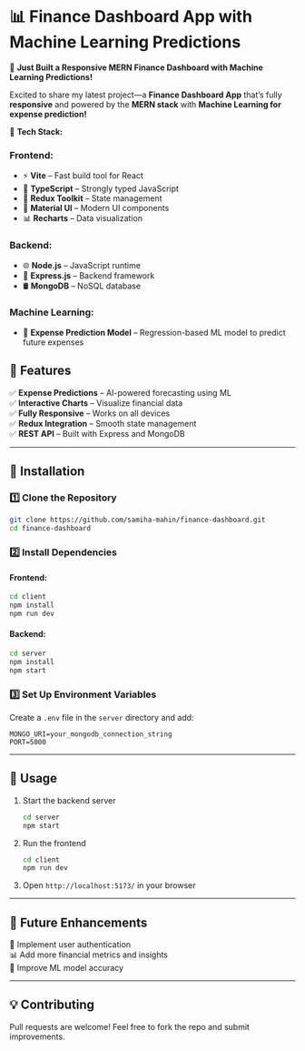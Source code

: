 
# 📊 Finance Dashboard App with Machine Learning Predictions  

🚀 **Just Built a Responsive MERN Finance Dashboard with Machine Learning Predictions!**  

Excited to share my latest project—a **Finance Dashboard App** that’s fully **responsive** and powered by the **MERN stack** with **Machine Learning for expense prediction!**  

🔹 **Tech Stack:**  
### Frontend:  
- ⚡ **Vite** – Fast build tool for React  
- 📝 **TypeScript** – Strongly typed JavaScript  
- 🏪 **Redux Toolkit** – State management  
- 🎨 **Material UI** – Modern UI components  
- 📊 **Recharts** – Data visualization  

### Backend:  
- 🌐 **Node.js** – JavaScript runtime  
- 🚀 **Express.js** – Backend framework  
- 🛢 **MongoDB** – NoSQL database  

### Machine Learning:  
- 🤖 **Expense Prediction Model** – Regression-based ML model to predict future expenses  

## 🎯 Features  
✅ **Expense Predictions** – AI-powered forecasting using ML  
✅ **Interactive Charts** – Visualize financial data  
✅ **Fully Responsive** – Works on all devices  
✅ **Redux Integration** – Smooth state management  
✅ **REST API** – Built with Express and MongoDB  

---

## 🔧 Installation  

### 1️⃣ Clone the Repository  
```bash
git clone https://github.com/samiha-mahin/finance-dashboard.git
cd finance-dashboard
```

### 2️⃣ Install Dependencies  
#### **Frontend:**  
```bash
cd client
npm install
npm run dev
```

#### **Backend:**  
```bash
cd server
npm install
npm start
```

### 3️⃣ Set Up Environment Variables  
Create a `.env` file in the `server` directory and add:  
```env
MONGO_URI=your_mongodb_connection_string
PORT=5000
```

---

## 🚀 Usage  
1. Start the backend server  
   ```bash
   cd server
   npm start
   ```
2. Run the frontend  
   ```bash
   cd client
   npm run dev
   ```
3. Open `http://localhost:5173/` in your browser  

---

## 📌 Future Enhancements  
🚀 Implement user authentication  
📊 Add more financial metrics and insights  
🤖 Improve ML model accuracy  

---

## 💡 Contributing  
Pull requests are welcome! Feel free to fork the repo and submit improvements.  



